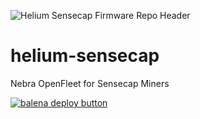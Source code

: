 ![Helium Sensecap Firmware Repo Header](https://cdn.shopify.com/s/files/1/0071/2281/3001/files/Nebra-Firmware-Github-Header-Sensecap.png?v=1688030309)

# helium-sensecap
Nebra OpenFleet for Sensecap Miners

[![balena deploy button](https://www.balena.io/deploy.svg)](https://dashboard.balena-cloud.com/deploy?repoUrl=https://github.com/NebraLtd/helium-sensecap)
